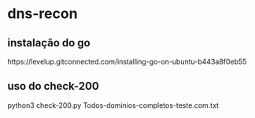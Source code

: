 # dns-recon


<h2>instalação do go</h2>

<p>https://levelup.gitconnected.com/installing-go-on-ubuntu-b443a8f0eb55</p>

<h2>uso do check-200</h2>
<p>python3 check-200.py Todos-dominios-completos-teste.com.txt</p>
